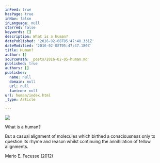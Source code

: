 ```yaml
---
inFeed: true
hasPage: true
inNav: false
inLanguage: null
starred: false
keywords: []
description: What is a human?
datePublished: '2016-02-08T05:47:48.331Z'
dateModified: '2016-02-08T05:47:47.180Z'
title: Human?
author: []
sourcePath: _posts/2016-02-05-human.md
published: true
authors: []
publisher:
  name: null
  domain: null
  url: null
  favicon: null
url: human/index.html
_type: Article

---
```

![](https://the-grid-user-content.s3-us-west-2.amazonaws.com/f7562a4c-7a1a-44d7-bdaf-095cd174e910.jpg)

What is a human?

But a casual alignment of molecules which birthed a consciousness only to question its rhyme and reason whilst continuing the annihilation of fellow alignments.

Mario E. Facusse (2012)